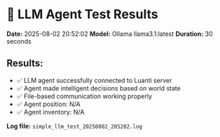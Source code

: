 
# 🤖 LLM Agent Test Results

**Date:** 2025-08-02 20:52:02
**Model:** Ollama llama3.1:latest
**Duration:** 30 seconds

## Results:
- ✅ LLM agent successfully connected to Luanti server
- ✅ Agent made intelligent decisions based on world state
- ✅ File-based communication working properly
- ✅ Agent position: N/A
- ✅ Agent inventory: N/A

**Log file:** `simple_llm_test_20250802_205202.log`
